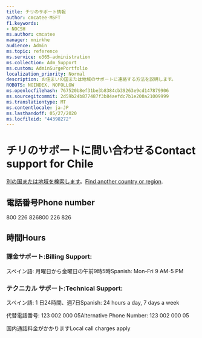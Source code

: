 ```yaml
---
title: チリのサポート情報
author: cmcatee-MSFT
f1.keywords:
- NOCSH
ms.author: cmcatee
manager: mnirkhe
audience: Admin
ms.topic: reference
ms.service: o365-administration
ms.collection: Adm_Support
ms.custom: AdminSurgePortfolio
localization_priority: Normal
description: お住まいの国または地域のサポートに連絡する方法を説明します。
ROBOTS: NOINDEX, NOFOLLOW
ms.openlocfilehash: 767520b8ef31be3b8384cb39263e9cd147879906
ms.sourcegitcommit: 2d59b24b877487f3b84aefdc7b1e200a21009999
ms.translationtype: MT
ms.contentlocale: ja-JP
ms.lasthandoff: 05/27/2020
ms.locfileid: "44398272"
---
```

# <a name="contact-support-for-chile"></a><span data-ttu-id="b6145-103">チリのサポートに問い合わせる</span><span class="sxs-lookup"><span data-stu-id="b6145-103">Contact support for Chile</span></span>

<span data-ttu-id="b6145-104">[別の国または地域を検索します](../contact-support-for-business-products.md)。</span><span class="sxs-lookup"><span data-stu-id="b6145-104">[Find another country or region](../contact-support-for-business-products.md).</span></span>

## <a name="phone-number"></a><span data-ttu-id="b6145-105">電話番号</span><span class="sxs-lookup"><span data-stu-id="b6145-105">Phone number</span></span>
<span data-ttu-id="b6145-106">800 226 826</span><span class="sxs-lookup"><span data-stu-id="b6145-106">800 226 826</span></span>

## <a name="hours"></a><span data-ttu-id="b6145-107">時間</span><span class="sxs-lookup"><span data-stu-id="b6145-107">Hours</span></span>
### <a name="billing-support"></a><span data-ttu-id="b6145-108">課金サポート:</span><span class="sxs-lookup"><span data-stu-id="b6145-108">Billing Support:</span></span>

<span data-ttu-id="b6145-109">スペイン語: 月曜日から金曜日の午前9時5時</span><span class="sxs-lookup"><span data-stu-id="b6145-109">Spanish: Mon-Fri 9 AM-5 PM</span></span>

### <a name="technical-support"></a><span data-ttu-id="b6145-110">テクニカル サポート:</span><span class="sxs-lookup"><span data-stu-id="b6145-110">Technical Support:</span></span>

<span data-ttu-id="b6145-111">スペイン語: 1 日24時間、週7日</span><span class="sxs-lookup"><span data-stu-id="b6145-111">Spanish: 24 hours a day, 7 days a week</span></span>

<span data-ttu-id="b6145-112">代替電話番号: 123 002 000 05</span><span class="sxs-lookup"><span data-stu-id="b6145-112">Alternative Phone Number: 123 002 000 05</span></span>

<span data-ttu-id="b6145-113">国内通話料金がかかります</span><span class="sxs-lookup"><span data-stu-id="b6145-113">Local call charges apply</span></span>
